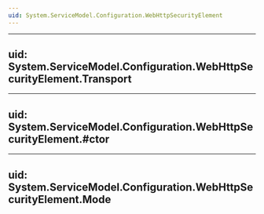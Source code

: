 ```yaml
---
uid: System.ServiceModel.Configuration.WebHttpSecurityElement
---
```


---
uid: System.ServiceModel.Configuration.WebHttpSecurityElement.Transport
---

---
uid: System.ServiceModel.Configuration.WebHttpSecurityElement.#ctor
---

---
uid: System.ServiceModel.Configuration.WebHttpSecurityElement.Mode
---
